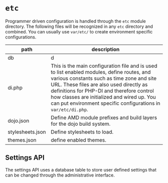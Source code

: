 # `etc`

Programmer driven configuration is handled through the `etc` module directory. The following files will be recognized in any `etc` directory and combined. You can usually use `var/etc/` to create environment specific configurations.

| path | description |
|------|-------------|
| db | d |
| di.php | This is the main configuration file and is used to list enabled modules, define routes, and various constants such as time zone and site URL. These files are also used directly as definitions for PHP-DI and therefore control how classes are initialized and wired up. You can put environment specific configurations in `var/etc/di.php`. |
| dojo.json | Define AMD module prefixes and build layers for the dojo build system. |
| stylesheets.json | Define stylesheets to load. |
| themes.json | define enabled themes. |


## Settings API

The settings API uses a database table to store user defined settings that can be changed through the administrative interface.
